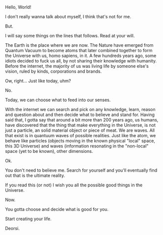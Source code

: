 Hello, World!

I don't really wanna talk about myself, I think that's not for me.

But. 

I will say some things on the lines that follows. Read at your will.

The Earth is the place where we are now. The Nature have emerged from Quantum Vacuum to become atoms that later combined together to form the Universe with us, homo sapiens, in it. A few hundreds years ago, some idiots decided to fuck us all, by not sharing their knowledge with humanity. Before the internet, the majority of us was living life by someone else's vision, ruled by kinds, corporations and brands. 

Ow, right... Just like today, uhm?

No.

Today, we can choose what to feed into our senses. 

With the internet we can search and pick on any knowledge, learn, reason and question about and then decide what to believe and stand for. Having said that, I gotta say that around a bit more than 200 years ago, us humans, have discovered that the thing that make everything in the Universe, is not just a particle, an solid material object or piece of meat. We are waves. All that exist is in quantuum waves of possible realities. Just like the atom, we behave like particles (objects moving in the known physical "local" space, this 3D Universe)  and waves (information resonating in the "non-local" space (yet to be known), other dimensions.

Ok.

You don't need to believe me. Search for yourself and you'll eventually find out that is the ultimate reality.

If you read this (or not) I wish you all the possible good things in the Universe.

Now.

You gotta choose and decide what is good for you.

Start creating your life.

Deorsi.
